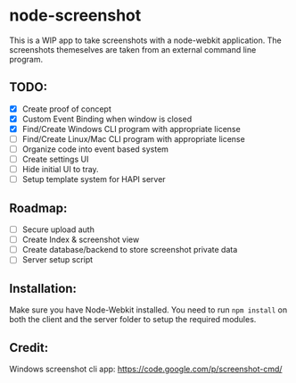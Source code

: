 node-screenshot
===============

This is a WIP app to take screenshots with a node-webkit application. The screenshots themeselves are taken from an external command line program.

TODO:
------------
- [x] Create proof of concept
- [x] Custom Event Binding when window is closed
- [x] Find/Create Windows CLI program with appropriate license
- [ ] Find/Create Linux/Mac CLI program with appropriate license
- [ ] Organize code into event based system
- [ ] Create settings UI
- [ ] Hide initial UI to tray.
- [ ] Setup template system for HAPI server

Roadmap:
------------

- [ ] Secure upload auth
- [ ] Create Index & screenshot view
- [ ] Create database/backend to store screenshot private data
- [ ] Server setup script

Installation:
------------

Make sure you have Node-Webkit installed. You need to run ``npm install`` on both the client and the server folder to setup the required modules.



Credit:
------------
Windows screenshot cli app: https://code.google.com/p/screenshot-cmd/

